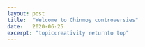 ```yaml
---
layout: post
title:  "Welcome to Chinmoy controversies"
date:   2020-06-25
excerpt: "topiccreativity returnto top"
---
```

